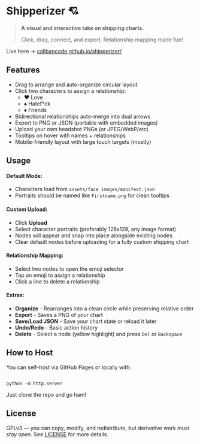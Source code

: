 # Shipperizer 💘

> **A visual and interactive take on shipping charts.**
>
> Click, drag, connect, and export. Relationship mapping made fun!

Live here → [calibancode.github.io/shipperizer/](https://calibancode.github.io/shipperizer/)

## Features

- Drag to arrange and auto-organize circular layout
- Click two characters to assign a relationship:
  - ❤️ Love
  - ♠️ Hatef*ck
  - ♦️ Friends
- Bidirectional relationships auto-merge into dual arrows
- Export to PNG or JSON (portable with embedded images)
- Upload your own headshot PNGs (or JPEG/WebP/etc)
- Tooltips on hover with names + relationships
- Mobile-friendly layout with large touch targets (mostly)

## Usage

#### Default Mode:

- Characters load from `assets/face_images/manifest.json`
- Portraits should be named like `Firstname.png` for clean tooltips

#### Custom Upload:
- Click **Upload**
- Select character portraits (preferably 128x128, any image format)
- Nodes will appear and snap into place alongside existing nodes
- Clear default nodes before uploading for a fully custom shipping chart

#### Relationship Mapping:
- Select two nodes to open the emoji selector
- Tap an emoji to assign a relationship
- Click a line to delete a relationship

#### Extras:
- **Organize** - Rearranges into a clean circle while preserving relative order
- **Export** - Saves a PNG of your chart
- **Save/Load JSON** - Save your chart state or reload it later
- **Undo/Redo** - Basic action history
- **Delete** - Select a node (yellow highlight) and press `Del` or `Backspace`

## How to Host
You can self-host via GitHub Pages or locally with:

```

python -m http.server

```

Just clone the repo and go ham!

## License
GPLv3 — you can copy, modify, and redistribute, but derivative work _must stay open_. See [LICENSE](https://github.com/calibancode/shipperizer/blob/main/LICENSE) for more details.
